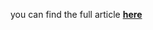 you can find the full article <b><a href='https://towardsdatascience.com/anomaly-detection-with-lstm-in-keras-8d8d7e50ab1b'>here</a></b>
